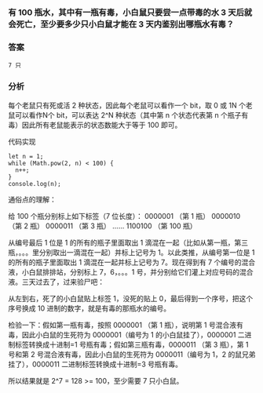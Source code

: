 ### 有 100 瓶水，其中有一瓶有毒，小白鼠只要尝一点带毒的水 3 天后就会死亡，至少要多少只小白鼠才能在 3 天内鉴别出哪瓶水有毒？

### 答案

```
7 只
```

### 分析

每个老鼠只有死或活 2 种状态，因此每个老鼠可以看作一个 bit，取 0 或 1N 个老鼠可以看作N个 bit，可以表达 2^N 种状态（其中第 n 个状态代表第 n 个瓶子有毒）因此所有老鼠能表示的状态数能大于等于 100 即可。

代码实现

```
let n = 1;
while (Math.pow(2, n) < 100) {
  n++;
}
console.log(n);
```

通俗点的理解：

给 100 个瓶分别标上如下标签（7 位长度）： 0000001 （第 1 瓶） 0000010 （第 2 瓶） 0000011 （第 3 瓶） ...... 1100100 （第 100 瓶）

从编号最后 1 位是 1 的所有的瓶子里面取出 1 滴混在一起（比如从第一瓶，第三瓶，。。。里分别取出一滴混在一起）并标上记号为 1。以此类推，从编号第一位是 1 的所有的瓶子里面取出 1 滴混在一起并标上记号为 7。现在得到有 7 个编号的混合液，小白鼠排排站，分别标上 7，6，。。。1 号，并分别给它们灌上对应号码的混合液。三天过去了，过来验尸吧：

从左到右，死了的小白鼠贴上标签 1，没死的贴上 0，最后得到一个序号，把这个序号换成 10 进制的数字，就是有毒的那瓶水的编号。

检验一下：假如第一瓶有毒，按照 0000001 （第 1 瓶），说明第 1 号混合液有毒，因此小白鼠的生死符为 0000001（编号为 1 的小白鼠挂了），0000001 二进制标签转换成十进制=1 号瓶有毒；假如第三瓶有毒，0000011 （第 3 瓶），第 1 号和第 2 号混合液有毒，因此小白鼠的生死符为 0000011（编号为 1，2 的鼠兄弟挂了），0000011 二进制标签转换成十进制=3 号瓶有毒。

所以结果就是 2^7 = 128 >= 100，至少需要 7 只小白鼠。